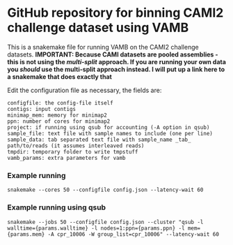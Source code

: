 # GitHub repository for binning CAMI2 challenge dataset using VAMB

This is a snakemake file for running VAMB on the CAMI2 challenge datasets. **IMPORTANT: Because CAMI datasets are pooled assemblies - this is not using the *multi-split* approach. If you are running your own data you *should* use the multi-split approach instead. I will put up a link here to a snakemake that does exactly that**

Edit the configuration file as necessary, the fields are:

```
configfile: the config-file itself
contigs: input contigs
minimap_mem: memory for minimap2
ppn: number of cores for minimap2
project: if running using qsub for accounting (-A option in qsub)
sample_file: text file with sample names to include (one per line)
sample_data: tab separated text file with sample_name _tab_ path/to/reads (it assumes interleaved reads)
tmpdir: temporary folder to write tmpstuff
vamb_params: extra parameters for vamb
```

### Example running
```
snakemake --cores 50 --configfile config.json --latency-wait 60
```

### Example running using qsub
```
snakemake --jobs 50 --configfile config.json --cluster "qsub -l walltime={params.walltime} -l nodes=1:ppn={params.ppn} -l mem={params.mem} -A cpr_10006 -W group_list=cpr_10006" --latency-wait 60
```
